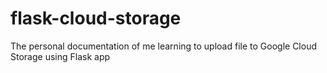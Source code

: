 # flask-cloud-storage
The personal documentation of me learning to upload file to Google Cloud Storage using Flask app
